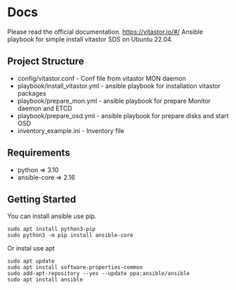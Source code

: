 # Docs
Please read the official documentation.
https://vitastor.io/#/
Ansible playbook for simple install vitastor SDS on Ubuntu 22.04. 
## Project Structure
 - config/vitastor.conf - Conf file from vitastor MON daemon
 - playbook/install_vitastor.yml - ansible playbook for installation vitastor packages 
 - playbook/prepare_mon.yml - ansible playbook for prepare Monitor daemon and ETCD
 - playbook/prepare_osd.yml - ansible playbook for prepare disks and start OSD
 - inventory_example.ini - Inventory file
 ## Requirements
 - python => 3.10
 - ansible-core => 2.16

 ## Getting Started
 You can install ansible use pip.

 ```
 sudo apt install python3-pip
 sudo python3 -m pip install ansible-core
 ```
 Or instal use apt

 ```
 sudo apt update
 sudo apt install software-properties-common
 sudo add-apt-repository --yes --update ppa:ansible/ansible
 sudo apt install ansible
 ```
